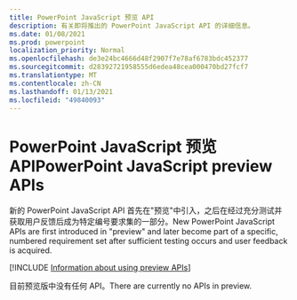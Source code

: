 ```yaml
---
title: PowerPoint JavaScript 预览 API
description: 有关即将推出的 PowerPoint JavaScript API 的详细信息。
ms.date: 01/08/2021
ms.prod: powerpoint
localization_priority: Normal
ms.openlocfilehash: de3e24bc4666d48f2907f7e78af6783bdc452377
ms.sourcegitcommit: d28392721958555d6edea48cea000470bd27fcf7
ms.translationtype: MT
ms.contentlocale: zh-CN
ms.lasthandoff: 01/13/2021
ms.locfileid: "49840093"
---
```

# <a name="powerpoint-javascript-preview-apis"></a><span data-ttu-id="458b3-103">PowerPoint JavaScript 预览 API</span><span class="sxs-lookup"><span data-stu-id="458b3-103">PowerPoint JavaScript preview APIs</span></span>

<span data-ttu-id="458b3-104">新的 PowerPoint JavaScript API 首先在"预览"中引入，之后在经过充分测试并获取用户反馈后成为特定编号要求集的一部分。</span><span class="sxs-lookup"><span data-stu-id="458b3-104">New PowerPoint JavaScript APIs are first introduced in "preview" and later become part of a specific, numbered requirement set after sufficient testing occurs and user feedback is acquired.</span></span>

[!INCLUDE [Information about using preview APIs](../../includes/using-preview-apis-host.md)]

<span data-ttu-id="458b3-105">目前预览版中没有任何 API。</span><span class="sxs-lookup"><span data-stu-id="458b3-105">There are currently no APIs in preview.</span></span>
